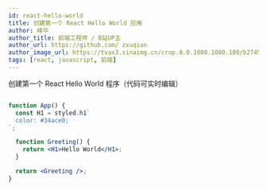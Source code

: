 ```yaml
---
id: react-hello-world
title: 创建第一个 React Hello World 应用
author: 峰华
author_title: 前端工程师 / B站UP主
author_url: https://github.com/ zxuqian
author_image_url: https://tvax3.sinaimg.cn/crop.0.0.1080.1080.180/b2745d44ly8g8s4muqeggj20u00u0n0k.jpg?KID=imgbed,tva&Expires=1582389585&ssig=EvXmyu%2FXsX
tags: [react, javascript, 前端]
---
```


创建第一个 React Hello World 程序（代码可实时编辑）

```jsx live

function App() {
  const H1 = styled.h1`
  color: #34ace0;
`;

  function Greeting() {
    return <H1>Hello World</H1>;
  }

  return <Greeting />;
}

```

